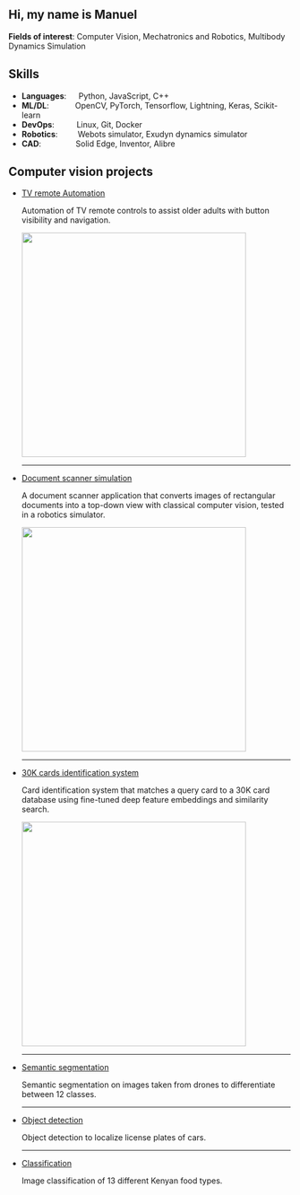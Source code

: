 ## Hi, my name is Manuel

**Fields of interest**: Computer Vision, Mechatronics and Robotics, Multibody Dynamics Simulation

## Skills
- **Languages**: &emsp; Python, JavaScript, C++
- **ML/DL**: &ensp;&nbsp;&emsp;&emsp; OpenCV, PyTorch, Tensorflow, Lightning, Keras, Scikit-learn
- **DevOps**: &nbsp;&emsp;&emsp; Linux, Git, Docker
- **Robotics**: &emsp;&emsp; Webots simulator, Exudyn dynamics simulator
- **CAD**: &emsp;&emsp;&emsp;&nbsp;&nbsp;&nbsp; Solid Edge, Inventor, Alibre


## Computer vision projects

- [TV remote Automation](https://github.com/ManuelZ/tv_automation)

    Automation of TV remote controls to assist older adults with button visibility and navigation.

  <img src="https://github.com/user-attachments/assets/28ae9f19-e71e-43fb-9d12-bf05d15a9e1b" width="400"/>

  ---

- [Document scanner simulation](https://github.com/ManuelZ/document_scanner_simulation)

    A document scanner application that converts images of rectangular documents into a top-down view with classical computer vision, tested in a robotics simulator.

  <img src="https://github.com/user-attachments/assets/1c1308e4-77e7-4d59-8985-8125d455b3bf" width="400"/>

  ---

- [30K cards identification system](https://github.com/ManuelZ/pairwise-similarity)

    Card identification system that matches a query card to a 30K card database using fine-tuned deep feature embeddings and similarity search.

    <img src="https://github.com/user-attachments/assets/0de32173-4b63-445c-84b1-8429890a1f60" width="400"/>

  ---

- [Semantic segmentation](https://github.com/ManuelZ/DLPT-semantic-segmentation)

    Semantic segmentation on images taken from drones to differentiate between 12 classes.

  ---

- [Object detection](https://github.com/ManuelZ/DLPT-license-plate-detection)

    Object detection to localize license plates of cars.

  ---

- [Classification](https://github.com/ManuelZ/DLPT-food-classification)

    Image classification of 13 different Kenyan food types.

